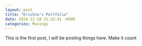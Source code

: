 ```yaml
---
layout: post
title: "Krishna's Portfolio"
date: 2024-12-18 21:32:41 -0500
categories: Musings
---
```


This is the first post, I will be posting things here.
Make it count
